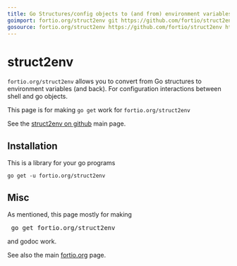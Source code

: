 ```yaml
---
title: Go Structures/config objects to (and from) environment variables
goimport: fortio.org/struct2env git https://github.com/fortio/struct2env
gosource: fortio.org/struct2env https://github.com/fortio/struct2env https://github.com/fortio/struct2env/tree/main{/dir} https://github.com/fortio/struct2env/blob/main{/dir}/{file}#L{line}
---
```


# struct2env


`fortio.org/struct2env` allows you to convert from Go structures to environment variables (and back). For configuration interactions between shell and go objects.

This page is for making `go get` work for `fortio.org/struct2env`

See the [struct2env on github](https://github.com/fortio/struct2env#struct2env) main page.

## Installation

This is a library for your go programs
```
go get -u fortio.org/struct2env
```

## Misc

As mentioned, this page mostly for making
<pre>
 go get fortio.org/struct2env
</pre>
and godoc work.
<p>
See also the main <a href="https://fortio.org/">fortio.org</a> page.
